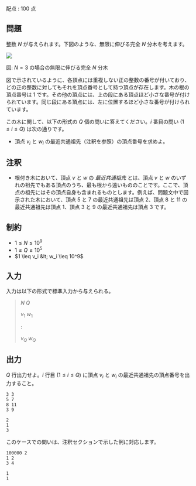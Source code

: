配点 : $100$ 点

## 問題

整数 $N$ が与えられます。下図のような、無限に伸びる完全 $N$ 分木を考えます。

![](https://img.atcoder.jp/relay2/c76baa50b0acf28062688597724a54b9.png)

図: $N = 3$ の場合の無限に伸びる完全 $N$ 分木

図で示されているように、各頂点には重複しない正の整数の番号が付いており、どの正の整数に対してもそれを頂点番号として持つ頂点が存在します。木の根の頂点番号は $1$ です。その他の頂点には、上の段にある頂点ほど小さな番号が付けられています。同じ段にある頂点には、左に位置するほど小さな番号が付けられています。

この木に関して、以下の形式の $Q$ 個の問いに答えてください。$i$ 番目の問い $(1 \leq i \leq Q)$ は次の通りです。

- 頂点 $v_i$ と $w_i$ の最近共通祖先（注釈を参照）の頂点番号を求めよ。

## 注釈

- 根付き木において、頂点 $v$ と $w$ の *最近共通祖先* とは、頂点 $v$ と $w$ のいずれの祖先でもある頂点のうち、最も根から遠いもののことです。ここで、頂点の祖先にはその頂点自身も含まれるものとします。例えば、問題文中で図示された木において、頂点 $5$ と $7$ の最近共通祖先は頂点 $2$、頂点 $8$ と $11$ の最近共通祖先は頂点 $1$、頂点 $3$ と $9$ の最近共通祖先は頂点 $3$ です。

## 制約

- $1 \leq N \leq 10^9$
- $1 \leq Q \leq 10^5$
- $1 \leq v_i &lt; w_i \leq 10^9$

## 入力

入力は以下の形式で標準入力から与えられる。

> $N$ $Q$
> 
> $v_1$ $w_1$
> 
> $:$
> 
> $v_Q$ $w_Q$

## 出力

$Q$ 行出力せよ。$i$ 行目 $(1 \leq i \leq Q)$ に頂点 $v_i$ と $w_i$ の最近共通祖先の頂点番号を出力すること。

```input1
3 3
5 7
8 11
3 9
```

```output1
2
1
3
```

このケースでの問いは、注釈セクションで示した例に対応します。

```input2
100000 2
1 2
3 4
```

```output2
1
1
```